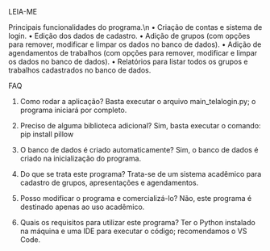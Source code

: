 LEIA-ME

Principais funcionalidades do programa.\n
• Criação de contas e sistema de login.
• Edição dos dados de cadastro.
• Adição de grupos (com opções para remover, modificar e limpar os dados no banco de dados).
• Adição de agendamentos de trabalhos (com opções para remover, modificar e limpar os dados no banco de dados).
• Relatórios para listar todos os grupos e trabalhos cadastrados no banco de dados.

FAQ
1. Como rodar a aplicação?
   Basta executar o arquivo main_telalogin.py; o programa iniciará por completo.

2. Preciso de alguma biblioteca adicional?
   Sim, basta executar o comando: pip install pillow

3. O banco de dados é criado automaticamente?
   Sim, o banco de dados é criado na inicialização do programa.

4. Do que se trata este programa?
   Trata-se de um sistema acadêmico para cadastro de grupos, apresentações e agendamentos.

5. Posso modificar o programa e comercializá-lo?
   Não, este programa é destinado apenas ao uso acadêmico.

6. Quais os requisitos para utilizar este programa?
   Ter o Python instalado na máquina e uma IDE para executar o código; recomendamos o VS Code.
